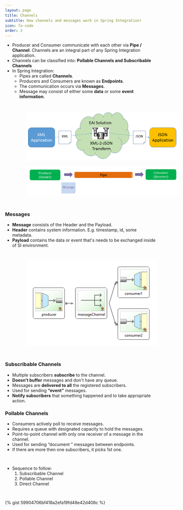 ```yaml
---
layout: page
title: Channels
subtitle: How channels and messages work in Spring Integration!
icon: fa-code
order: 2
---
```


- Producer and Consumer communicate with each other via **Pipe / Channel**. Channels are an integral part of any Spring Integration application.
- Channels can be classified into: **Pollable Channels and Subscribable Channels**
- In Spring Integration:
	- Pipes are called **Channels**.
	- Producers and Consumers are known as **Endpoints**.
	- The communication occurs via **Messages**.
	- Message may consist of either some **data** or some **event information**.
	
<br/>
  
<img src="./imgs/Picture1.png" style="display: block; padding: 2% 0% 2% 14%;"/>
   
<img src="./imgs/channels-messages.png" style="display: block; padding: 2% 0% 2% 14%;"/>  
  
<br/>
  
### Messages

- **Message** consists of the Header and the Payload.
- **Header** contains system information. E.g. timestamp, id, some metadata.
- **Payload** contains the data or event that's needs to be exchanged inside of SI environment.
  
<br/>

<img src="./imgs/Channels.PNG" style="display: block; padding: 2% 0% 2% 14%;"/>

<br/>
  
### Subscribable Channels 

- Multiple subscribers **subscribe** to the channel.
- **Doesn't buffer** messages and don't have any queue.
- Messages are **delivered to all** the registered subscribers.
- Used for sending **“event”** messages.
- **Notify subscribers** that something happened and to take appropriate action.


### Pollable Channels

- Consumers actively poll to receive messages.
- Requires a queue with designated capacity to hold the messages.
- Point-to-point channel with only one receiver of a message in the channel.
- Used for sending “document ” messages between endpoints.
- If there are more then one subscribers, it picks 1st one.

  
<br/>
  
- Sequence to follow: 
	1. Subscribable Channel
	2. Pollable Channel
	3. Direct Channel
	
<br/>
	
{% gist 59904706bf418a2efa19fd48e42d408c %}